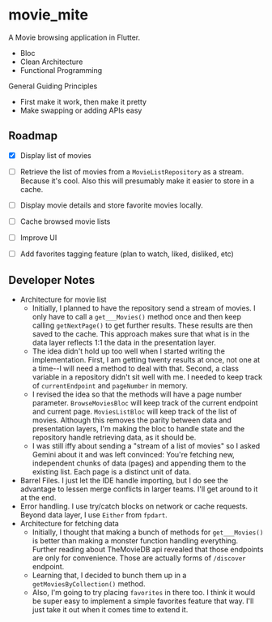 # movie_mite

A Movie browsing application in Flutter.

* Bloc
* Clean Architecture
* Functional Programming

General Guiding Principles

* First make it work, then make it pretty
* Make swapping or adding APIs easy

## Roadmap

* [x] Display list of movies

* [ ] Retrieve the list of movies from a `MovieListRepository` as a stream.
      Because it's cool. Also this will presumably make it easier to store in
      a cache.
* [ ] Display movie details and store favorite movies locally.
* [ ] Cache browsed movie lists
* [ ] Improve UI
* [ ] Add favorites tagging feature (plan to watch, liked, disliked, etc)

## Developer Notes

* Architecture for movie list
  * Initially, I planned to have the repository send a stream of movies.
    I only have to call a `get___Movies()` method once and then keep calling
    `getNextPage()` to get further results. These results are then saved to the
    cache.  This approach makes sure that what is in the data layer reflects 1:1
    the data in the presentation layer.
  * The idea didn't hold up too well when I started writing the implementation.
    First, I am getting twenty results at once, not one at a time--I will need
    a method to deal with that. Second, a class variable in a repository
    didn't sit well with me. I needed to keep track of `currentEndpoint` and
    `pageNumber` in memory.
  * I revised the idea so that the methods will have a page number parameter.
    `BrowseMoviesBloc` will keep track of the current endpoint and current page.
    `MoviesListBloc` will keep track of the list of movies. Although this removes
    the parity between data and presentation layers, I'm making the bloc to
    handle state and the repository handle retrieving data, as it should be.
  * I was still iffy about sending a "stream of a list of movies" so I asked
    Gemini about it and was left convinced: You're fetching new, independent
    chunks of data (pages) and appending them to the existing list. Each page
    is a distinct unit of data.
* Barrel Files. I just let the IDE handle importing, but I do see the advantage
  to lessen merge conflicts in larger teams. I'll get around to it at the end.
* Error handling. I use try/catch blocks on network or cache requests. Beyond
  data layer, I use `Either` from `fpdart`.
* Architecture for fetching data
  * Initially, I thought that making a bunch of methods for `get___Movies()` is
    better than making a monster function handling everything. Further reading
    about TheMovieDB api revealed that those endpoints are only for
    convenience. Those are actually forms of `/discover` endpoint.
  * Learning that, I decided to bunch them up in a `getMoviesByCollection()`
    method.  
  * Also, I'm going to try placing `favorites` in there too. I think it would be
    super easy to implement a simple favorites feature that way. I'll just take
    it out when it comes time to extend it.
